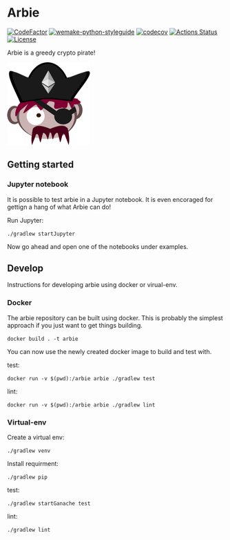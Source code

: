 # Arbie

[![CodeFactor](https://www.codefactor.io/repository/github/owodunni/arbie/badge)](https://www.codefactor.io/repository/github/owodunni/arbie) [![wemake-python-styleguide](https://img.shields.io/badge/style-wemake-000000.svg)](https://github.com/wemake-services/wemake-python-styleguide) [![codecov](https://codecov.io/gh/owodunni/Arbie/branch/master/graph/badge.svg)](https://codecov.io/gh/owodunni/Arbie) [![Actions Status](https://github.com/owodunni/arbie/workflows/Python%20Branch%20Workflow/badge.svg)](https://github.com/owodunni/GageRnR) [![License](https://img.shields.io/github/license/owodunni/GaugeRnR)](https://github.com/owodunni/GageRnR/blob/master/LICENSE)


Arbie is a greedy crypto pirate!

![Arbie](./assets/icon/arbie-icon-192x192.png)

## Getting started

### Jupyter notebook

It is possible to test arbie in a Jupyter notebook. It is even encoraged for
gettign a hang of what Arbie can do!

Run Jupyter:
```
./gradlew startJupyter
```

Now go ahead and open one of the notebooks under examples.

## Develop

Instructions for developing arbie using docker or virual-env.

### Docker

The arbie repository can be built using docker. This is probably the simplest
approach if you just want to get things building.

```
docker build . -t arbie
```

You can now use the newly created docker image to build and test with.

test:
```
docker run -v $(pwd):/arbie arbie ./gradlew test
```

lint:
```
docker run -v $(pwd):/arbie arbie ./gradlew lint
```

### Virtual-env

Create a virtual env:
```
./gradlew venv
```

Install requirment:
```
./gradlew pip
```

test:
```
./gradlew startGanache test
```

lint:
```
./gradlew lint
```
